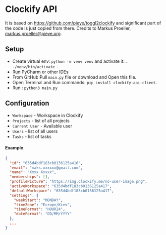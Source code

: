 # Clockify API

It is based on https://github.com/pieye/toggl2clockify and significant part of the code is just copied from there.
Credits to Markus Proeller, markus.proeller@pieye.org.

## Setup

* Create virtual env: `python -m venv venv` and activate it: `. ./venv/bin/activate `.
* Run PyCharm or other IDEs
* From GitHub Pull `main.py` file or download and Open this file.
* Open Terminal and Run commands: `pip install clockify-api-client`.
* Run : `python3 main.py`

## Configuration

- `Workspace` - Workspace in Clockify
- `Projects` - list of all projects
- `Current User` - Available user
- `Users` - list of all users
- `Tasks` - list of tasks

#### Example

```json
{
  "id": "635d4bdf183cb0136125a416", 
  "email": "maks.xxxxxx@gmail.com", 
  "name": "Xxxx Xxxxx", 
  "memberships": [], 
  "profilePicture": "https://img.clockify.me/no-user-image.png", 
  "activeWorkspace": "635d4bdf183cb0136125a417", 
  "defaultWorkspace": "635d4bdf183cb0136125a417", 
  "settings": {
    "weekStart": "MONDAY",
    "timeZone": "Europe/Kiev",
    "timeFormat": "HOUR24",
    "dateFormat": "DD/MM/YYYY"
  },
  ...
}

```
